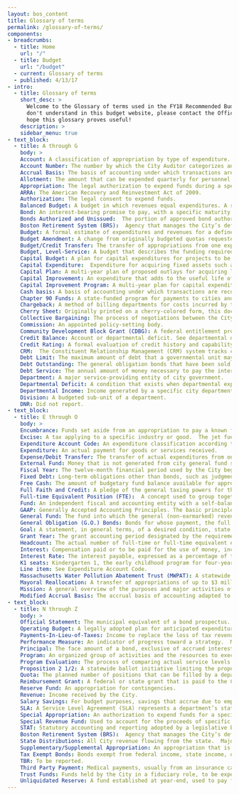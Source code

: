 ```yaml
---
layout: bos_content
title: Glossary of terms
permalink: /glossary-of-terms/
components:
- breadcrumbs:
  - title: Home
    url: "/"
  - title: Budget
    url: "/budget"
  - current: Glossary of terms
  - published: 4/13/17
- intro:
  - title: Glossary of terms
    short_desc: >
      Welcome to the Glossary of terms used in the FY18 Recommended Budget. If you find a term you 
      don't understand in this budget website, please contact the Office of Budget Management. We 
      hope this glossary proves useful!
    description: >
    sidebar_menu: true
- text_block:
  - title: A through G
    body: >
    Account: A classification of appropriation by type of expenditure.
	Account Number: The number by which the City Auditor categorizes an appropriation.  For budget purposes, this is also known as appropriation code.
	Accrual Basis: The basis of accounting under which transactions are recognized when they occur, regardless of the timing of related cash flows.
	Allotment: The amount that can be expended quarterly for personnel as submitted to the City Auditor at the beginning of each fiscal year.
	Appropriation: The legal authorization to expend funds during a specific period, usually one fiscal year.  In the City of Boston, the City Council is the appropriating authority.
	ARRA: The American Recovery and Reinvestment Act of 2009.
	Authorization: The legal consent to expend funds.
	Balanced Budget: A budget in which revenues equal expenditures. A requirement for all Massachusetts cities and towns.
	Bond: An interest-bearing promise to pay, with a specific maturity.
	Bonds Authorized and Unissued:  The portion of approved bond authorizations or loan orders that has not yet been borrowed for or issued as bonds. 
	Boston Retirement System (BRS):  Agency that manages the City’s defined-benefit pension benefit through the management of retirement assets of employees and payment of pensions to retired employees. The Retirement board, an independent board under Chapter 306 of the Acts of 1996, is funded through investment earnings.
	Budget: A formal estimate of expenditures and revenues for a defined period, usually for one year.
	Budget Amendment: A change from originally budgeted quotas requested by departments to the Human Resources Department and the Office of Budget Management who authorize these changes.
	Budget/Credit Transfer: The transfer of appropriations from one expenditure account code to another within a department.
	Budget, Level-Service: A budget that describes the funding required for maintaining current levels of service or activity.
	Capital Budget: A plan for capital expenditures for projects to be included during the first year of the capital program.
	Capital Expenditure:  Expenditure for acquiring fixed assets such as land, buildings, equipment, technology and vehicles or for making improvements to fixed assets such as a building addition or renovation.
	Capital Plan: A multi-year plan of proposed outlays for acquiring long-term assets and the means for financing those acquisitions, usually by long-term debt.
	Capital Improvement: An expenditure that adds to the useful life of the City’s fixed assets.
	Capital Improvement Program: A multi-year plan for capital expenditures to be incurred each year over a fixed period of years to meet capital needs.
	Cash basis: A basis of accounting under which transactions are recognized only when cash changes hands.
	Chapter 90 Funds: A state-funded program for payments to cities and towns for 100% of the costs of construction, reconstruction, and improvements to public ways.
	Chargeback: A method of billing departments for costs incurred by them for which they are not billed directly (e.g., telephone, postage, and printing).  This method can also be used for departmental expenditures that are paid for with external or capital funds.
	Cherry Sheet: Originally printed on a cherry-colored form, this document reflects all Commonwealth charges, distributions and reimbursements to a city or town as certified by the state Director of the Bureau of Accounts.
	Collective Bargaining: The process of negotiations between the City administration and bargaining units (unions) regarding the salary and fringe benefits of city employees.
	Commission: An appointed policy-setting body.
	Community Development Block Grant (CDBG): A federal entitlement program that provides community development funds based on a formula.
	Credit Balance: Account or departmental deficit. See departmental deficit.
	Credit Rating: A formal evaluation of credit history and capability of repaying obligations.  The bond ratings assigned by Moody’s Investors Service and Standard & Poor’s.
	CRM:  The Constituent Relationship Management (CRM) system tracks citizen requests received through the Mayor’s Hotline, online self-service forms, the Citizens Connect mobile application, and direct department contacts. 
	Debt Limit: The maximum amount of debt that a governmental unit may incur under constitutional, statutory, or charter requirements.  The limitation is usually a percentage of assessed valuation and may be fixed upon either gross or net debt.
	Debt Outstanding: The general obligation bonds that have been sold to cover the costs of the City’s capital outlay expenditures from bond funds.
	Debt Service: The annual amount of money necessary to pay the interest and principal on outstanding debt.
	Department: A major service-providing entity of city government.
	Departmental Deficit: A condition that exists when departmental expenditures exceed departmental appropriations.
	Departmental Income: Income generated by a specific city department, usually as a result of user revenues applied for services rendered.  Parking meter charges, building permit fees, and traffic fines are examples of departmental income.
	Division: A budgeted sub-unit of a department.
	DNR: Did not report.
- text_block:
  - title: E through O
    body: >
    Encumbrance: Funds set aside from an appropriation to pay a known future liability.
	Excise: A tax applying to a specific industry or good.  The jet fuel tax and the hotel/motel occupancy tax are examples of excises.
	Expenditure Account Code: An expenditure classification according to the type of item purchased or service obtained, for example, emergency employees, communications, food supplies, and automotive equipment.
	Expenditure: An actual payment for goods or services received.
	Expense/Debit Transfer: The transfer of actual expenditures from one expenditure account code to another within or between departments.
	External Fund: Money that is not generated from city general fund sources, but is received by an agency, such as grants or trusts.
    Fiscal Year: The twelve-month financial period used by the City beginning July 1 and ending June 30 of the following calendar year.  The City’s fiscal year is numbered according to the year in which it ends.
	Fixed Debt: Long-term obligations other than bonds, such as judgments, mortgages, and long-term notes or certificates of indebtedness.
	Free Cash: The amount of budgetary fund balance available for appropriation and certified by the MA Department of Revenue. Only considered to offset certain fixed costs or to fund extraordinary and non-recurring events.
	Full Faith and Credit: A pledge of the general taxing powers for the payment of governmental obligations.  Bonds carrying such pledges are usually referred to as general obligation or full faith and credit bonds.
	Full-time Equivalent Position (FTE):  A concept used to group together part-time positions into full-time units.
	Fund: An independent fiscal and accounting entity with a self-balancing set of accounts recording cash and/or other resources with all related liabilities, obligations, reserves, and equities that are segregated for specific activities or objectives. Among the fund types used by the City are General, Special Revenue, Capital Projects, Trust, and Enterprise.
	GAAP: Generally Accepted Accounting Principles. The basic principles of accounting and reporting applicable to state and local governments, including the use of the modified accrual or accrual basis of accounting, as appropriate, for measuring financial position and operating results. These principles must be observed to provide a basis of comparison for governmental units.
	General Fund: The fund into which the general (non-earmarked) revenues of the municipality are deposited and from which money is appropriated to pay the general expenses of the municipality.
	General Obligation (G.O.) Bonds: Bonds for whose payment, the full faith and credit of the issuer has been pledged. More commonly, but not necessarily, general obligation bonds are payable from property taxes and other general revenues.
	Goal: A statement, in general terms, of a desired condition, state of affairs or situation. By establishing goals, departments can define their missions and the methods for achieving those goals.
	Grant Year: The grant accounting period designated by the requirements of a specific grant.
    Headcount: The actual number of full-time or full-time equivalent employees in a department at any given time.
	Interest: Compensation paid or to be paid for the use of money, including interest payable at periodic intervals or discount at the time a loan is made.
	Interest Rate: The interest payable, expressed as a percentage of the principal available for use during a specified period of time.
	K1 seats: Kindergarten 1, the early childhood program for four-year olds.
	Line item: See Expenditure Account Code.
	Massachusetts Water Pollution Abatement Trust (MWPAT): A statewide revolving fund that commenced operations in 1990 to address necessary environmental actions outlined in the Federal Clean Water Act. 
	Mayoral Reallocation: A transfer of appropriations of up to $3 million that may be authorized by the Mayor until April 15 in a given fiscal year to relieve departmental deficits or address unanticipated financial problems.
	Mission: A general overview of the purposes and major activities of a department or program.
	Modified Accrual Basis: The accrual basis of accounting adapted to the governmental fund type, wherein only current assets and current liabilities are generally reported on fund balance sheets and the fund operating statements present financial flow information (revenues and expenditures).  Revenues are recognized when they become both measurable and available to finance expenditures of the current period. Expenditures are recognized when the related fund liability is incurred except for a few specific exceptions.  All governmental funds and expendable trust funds are accounted for using the modified accrual basis of accounting.
- text_block:
  - title: N through Z
    body: >
    Official Statement: The municipal equivalent of a bond prospectus.
	Operating Budget: A legally adopted plan for anticipated expenditures for personnel, contractual services, supplies, current charges, and equipment in one fiscal year.
	Payments-In-Lieu-of-Taxes: Income to replace the loss of tax revenue resulting from property exempted from taxation.
	Performance Measure: An indicator of progress toward a strategy.  Measures can be defined for identifying output, work or service quality, efficiency, effectiveness, and productivity.
	Principal: The face amount of a bond, exclusive of accrued interest.
	Program: An organized group of activities and the resources to execute them.
	Program Evaluation: The process of comparing actual service levels achieved with promised levels of service with the purpose of improving the way a program operates.
	Proposition 2 1/2: A statewide ballot initiative limiting the property tax levy in cities and towns in the Commonwealth to 2 1/2 percent of the full and fair cash valuation of the taxable real and personal property in that city or town.  The statute also places an annual growth cap of 2 1/2 percent on the increase in the property tax levy, with exceptions for new growth.
	Quota: The planned number of positions that can be filled by a department, subject to the availability of funds.  The quota can refer either to specific titles or to the number of personnel in the entire department.  The quota of positions may change by means of a budget amendment.  The actual number of personnel working in a department at any given time may differ from the quota.
	Reimbursement Grant: A federal or state grant that is paid to the City once a project is completed and inspected for conformance to the grant contract. The City must provide the full funding for the project until the reimbursement is received.
	Reserve Fund: An appropriation for contingencies.
	Revenue: Income received by the City.
	Salary Savings: For budget purposes, savings that accrue due to employee turnover or unfilled budgeted positions in a department.
	SLA: A Service Level Agreement (SLA) represents a department’s stated expectation of the amount of time it will take to close out specific types of constituent service requests in CRM.  The SLA can then be used as a standard of department performance.
	Special Appropriation: An authorization to expend funds for a specific project not encompassed by normal operating categories.
	Special Revenue Fund: Used to account for the proceeds of specific revenue sources (other than special assessments, expendable trusts, or sources for major capital projects) legally restricted to expenditures for specific purposes.  A special revenue fund is accounted for in the same manner as a General Fund.
	STAT: Statutory accounting and reporting adopted by a legislative body of a governmental entity. The method of recording and reporting actual expenditures and revenues within a plan of financial operations that establishes a basis for the control and evaluation of activities financed through the General Fund. 
	Boston Retirement System (BRS):  Agency that manages the City’s defined-benefit pension benefit through the management of retirement assets of employees and payment of pensions to retired employees. The Retirement board, an independent board under Chapter 306 of the Acts of 1996, is funded through investment earnings.
	State Distributions: All City revenue flowing from the state.  Major categories include educational distributions and reimbursements, direct education expenditures, general government reimbursements, and other distributions.
	Supplementary/Supplemental Appropriation: An appropriation that is submitted to the City Council after the operating budget has been approved. Such appropriations must specify a revenue source.
	Tax Exempt Bonds: Bonds exempt from federal income, state income, or state or local personal property taxes.
	TBR: To be reported.
	Third Party Payment: Medical payments, usually from an insurance carrier to a healthcare provider on behalf of an injured or infirm party.
	Trust Funds: Funds held by the City in a fiduciary role, to be expended for the purposes specified by the donor.
	Unliquidated Reserve: A fund established at year-end, used to pay for goods and services received this year, but not billed until next year.
---
```

